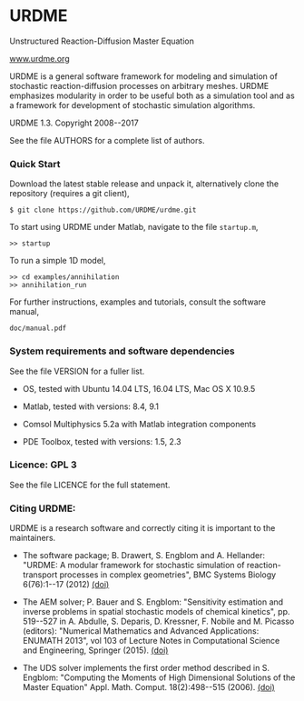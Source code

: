 # URDME

Unstructured Reaction-Diffusion Master Equation

www.urdme.org

URDME is a general software framework for modeling and simulation of
stochastic reaction-diffusion processes on arbitrary meshes. URDME
emphasizes modularity in order to be useful both as a simulation tool
and as a framework for development of stochastic simulation
algorithms.

URDME 1.3. Copyright 2008--2017

See the file AUTHORS for a complete list of authors. 

### Quick Start

Download the latest stable release and unpack it, alternatively clone
the repository (requires a git client),
```
$ git clone https://github.com/URDME/urdme.git
```

To start using URDME under Matlab, navigate to the file `startup.m`,
```
>> startup
```

To run a simple 1D model,
```
>> cd examples/annihilation
>> annihilation_run
```

For further instructions, examples and tutorials, consult the software
manual,
```
doc/manual.pdf 
```

### System requirements and software dependencies

See the file VERSION for a fuller list.

- OS, tested with Ubuntu 14.04 LTS, 16.04 LTS, Mac OS X 10.9.5

- Matlab, tested with versions: 8.4, 9.1

- Comsol Multiphysics 5.2a with Matlab integration components

- PDE Toolbox, tested with versions: 1.5, 2.3

### Licence: GPL 3

See the file LICENCE for the full statement.

### Citing URDME:

URDME is a research software and correctly citing it is important to
the maintainers.

* The software package; B. Drawert, S. Engblom and A. Hellander:
"URDME: A modular framework for stochastic simulation of
reaction-transport processes in complex geometries", BMC Systems
Biology 6(76):1--17 (2012)
[(doi)](http://dx.doi.org/10.1186/1752-0509-6-76)

* The AEM solver; P. Bauer and S. Engblom: "Sensitivity estimation and
inverse problems in spatial stochastic models of chemical kinetics",
pp. 519--527 in A. Abdulle, S. Deparis, D. Kressner, F. Nobile and
M. Picasso (editors): "Numerical Mathematics and Advanced
Applications: ENUMATH 2013", vol 103 of Lecture Notes in Computational
Science and Engineering, Springer (2015).
[(doi)](http://dx.doi.org/10.1007/978-3-319-10705-9_51)

* The UDS solver implements the first order method described in
S. Engblom: "Computing the Moments of High Dimensional Solutions of
the Master Equation" Appl. Math. Comput. 18(2):498--515 (2006).
[(doi)](http://dx.doi.org/10.1016/j.amc.2005.12.032)

